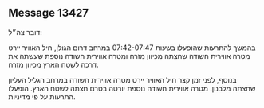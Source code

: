 ## Message 13427

דובר צה״ל:

בהמשך להתרעות שהופעלו בשעות 07:42-07:47 במרחב דרום הגולן, חיל האוויר יירט מטרה אווירית חשודה שחצתה מכיוון מזרח ומטרה אווירית חשודה נוספת שעשתה את דרכה לשטח הארץ מכיוון מזרח.

בנוסף, לפני זמן קצר חיל האוויר יירט מטרה אווירית חשודה במרחב הגליל העליון שחצתה מלבנון. מטרה אווירית חשודה נוספת יורטה בטרם חצתה לשטח הארץ.
הופעלו התרעות על פי מדיניות.

